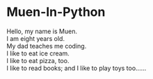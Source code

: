 # Muen-In-Python
Hello, my name is Muen.  
I am eight years old.  
My dad teaches me coding.  
I like to eat ice cream.    
I like to eat pizza, too.  
I like to read books; and I like to play toys too......  
